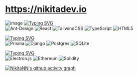 # https://nikitadev.io
![image](https://github.com/user-attachments/assets/e8edaaff-b66a-42b1-8cce-8eb722cae8f9)
[![Typing SVG](https://readme-typing-svg.demolab.com?font=Fira+Code&size=32&pause=1000&vCenter=true&repeat=false&random=true&width=435&lines=Frontend%3A)](https://git.io/typing-svg)  
![Ant-Design](https://img.shields.io/badge/-AntDesign-%230170FE?style=for-the-badge&logo=ant-design&logoColor=white)
![React](https://img.shields.io/badge/react-%2320232a.svg?style=for-the-badge&logo=react&logoColor=%2361DAFB)
![TailwindCSS](https://img.shields.io/badge/tailwindcss-%2338B2AC.svg?style=for-the-badge&logo=tailwind-css&logoColor=white)
![TypeScript](https://img.shields.io/badge/typescript-%23007ACC.svg?style=for-the-badge&logo=typescript&logoColor=white)
![HTML5](https://img.shields.io/badge/html5-%23E34F26.svg?style=for-the-badge&logo=html5&logoColor=white)

[![Typing SVG](https://readme-typing-svg.demolab.com?font=Fira+Code&size=32&pause=1000&vCenter=true&repeat=false&random=true&width=435&lines=Backend%3A)](https://git.io/typing-svg)  
![Prisma](https://img.shields.io/badge/Prisma-3982CE?style=for-the-badge&logo=Prisma&logoColor=white)
![Django](https://img.shields.io/badge/django-%23092E20.svg?style=for-the-badge&logo=django&logoColor=white)
![Postgres](https://img.shields.io/badge/postgres-%23316192.svg?style=for-the-badge&logo=postgresql&logoColor=white)
![SQLite](https://img.shields.io/badge/sqlite-%2307405e.svg?style=for-the-badge&logo=sqlite&logoColor=white)

[![Typing SVG](https://readme-typing-svg.demolab.com?font=Fira+Code&size=32&pause=1000&vCenter=true&repeat=false&random=true&width=435&lines=Other%3A)](https://git.io/typing-svg)  
![Electron.js](https://img.shields.io/badge/Electron-191970?style=for-the-badge&logo=Electron&logoColor=white)
![Ethereum](https://img.shields.io/badge/Ethereum-3C3C3D?style=for-the-badge&logo=Ethereum&logoColor=white)
![Solidity](https://img.shields.io/badge/Solidity-%23363636.svg?style=for-the-badge&logo=solidity&logoColor=white)


[![NikitaNN's github activity graph](https://github-readme-activity-graph.vercel.app/graph?username=nikita-nn&theme=react-dark)](https://github.com/ashutosh00710/github-readme-activity-graph)
